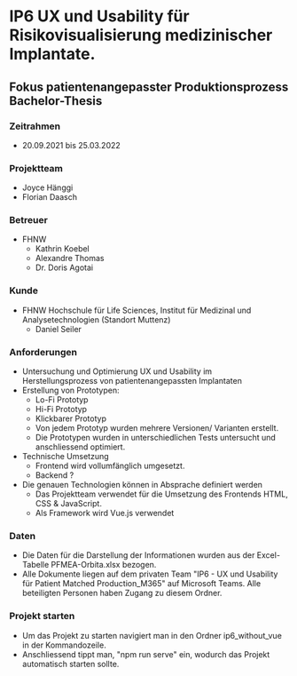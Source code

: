 # IP6 UX und Usability für Risikovisualisierung medizinischer Implantate.
## Fokus patientenangepasster Produktionsprozess Bachelor-Thesis

### Zeitrahmen
* 20.09.2021 bis 25.03.2022

### Projektteam
* Joyce Hänggi
* Florian Daasch

### Betreuer
* FHNW
  * Kathrin Koebel
  * Alexandre Thomas
  * Dr. Doris Agotai

### Kunde
* FHNW Hochschule für Life Sciences, Institut für Medizinal und Analysetechnologien (Standort Muttenz)
  * Daniel Seiler

### Anforderungen
* Untersuchung und Optimierung UX und Usability im Herstellungsprozess von patientenangepassten Implantaten
* Erstellung von Prototypen:
    * Lo-Fi Prototyp
    * Hi-Fi Prototyp
    * Klickbarer Prototyp
    * Von jedem Prototyp wurden mehrere Versionen/ Varianten erstellt.
    * Die Prototypen wurden in unterschiedlichen Tests untersucht und anschliessend optimiert.
* Technische Umsetzung 
  * Frontend wird vollumfänglich umgesetzt.
  * Backend ?
* Die genauen Technologien können in Absprache definiert werden
  * Das Projektteam verwendet für die Umsetzung des Frontends HTML, CSS & JavaScript.
  * Als Framework wird Vue.js verwendet

### Daten
* Die Daten für die Darstellung der Informationen wurden aus der Excel-Tabelle PFMEA-Orbita.xlsx bezogen.
* Alle Dokumente liegen auf dem privaten Team "IP6 - UX und Usability für Patient Matched Production_M365" auf Microsoft Teams. Alle beteiligten Personen haben Zugang zu diesem Ordner.

### Projekt starten
* Um das Projekt zu starten navigiert man in den Ordner ip6_without_vue in der Kommandozeile.
* Anschliessend tippt man, "npm run serve" ein, wodurch das Projekt automatisch starten sollte.